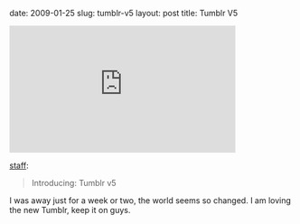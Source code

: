 date: 2009-01-25
slug: tumblr-v5
layout: post
title: Tumblr V5


<iframe src="http://player.vimeo.com/video/2841524" width="400" height="225" frameborder="0"></iframe><p><a href="http://staff.tumblr.com/post/70947479/tumblr-v5" target="_blank">staff</a>:</p>

<blockquote>Introducing: Tumblr v5</blockquote>

<p>I was away just for a week or two, the world seems so changed. I am loving the new Tumblr, keep it on guys.</p>
